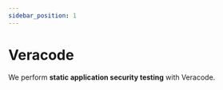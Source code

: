 ```yaml
---
sidebar_position: 1
---
```


# Veracode

We perform **static application security testing** with Veracode.
